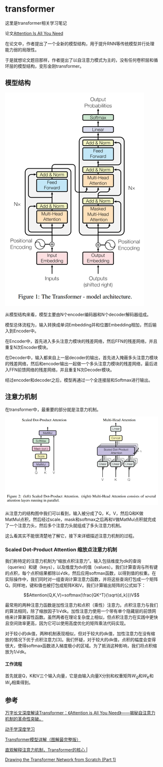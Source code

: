 # transformer

这里是transformer相关学习笔记

论文[Attention Is All You Need](https://arxiv.org/abs/1706.03762)

在论文中，作者提出了一个全新的模型结构，用于提升RNN等传统模型并行处理能力弱的局限性。

于是就想论文题目那样，作者提出了以自注意力模式为主的，没有任何卷积层和循环层的模型结构，变形金刚transformer。

## 模型结构

![ts1](./img/1.png)

从模型结构来看，模型主要由N个encoder编码器和N个decoder解码器组成。

模型总体流程为，输入转换成单词Embedding并和位置Embedding相加，然后输入到Encoder中。

在Encoder中，首先进入多头注意力模块的残差网络，然后FFN的残差网络，并且重复N次Encoder模块。

在Decoder中，输入都来自上一层decoder的输出，首先进入掩蔽多头注意力模块的残差网络，然后和encoder输出一起做一个多头注意力模块的残差网络，最后进入FFN前馈网络的残差网络，并且重复N次Decoder模块。

经过encoder和decoder之后，模型再通过一个全连接层和Softmax进行输出。

## 注意力机制

在transformer中，最重要的部分就是注意力机制。

![ts2](./img/2.png)

从注意力的结构图中我们可以看到，输入被分成了Q，K，V，然后Q和K做MatMul点积，然后经过scale，mask和softmax之后再和V做MatMul点积就完成了一个注意力头，然后多个注意力头就组成了多头注意力机制。

这么看其实不能很清楚地了解它，接下来详细描述注意力机制的过程。

### Scaled Dot-Product Attention 缩放点注意力机制

我们称特定的注意力机制为“缩放点积注意力”。输入包括维度为dk的查询（queries）和键（keys），以及维度为dv的值（values）。我们计算查询与所有键的点积，每个点积结果都除以√dk，然后应用softmax函数，以得到值的权重。在实际操作中，我们同时对一组查询计算注意力函数，并将这些查询打包成一个矩阵Q。同样地，键和值也被打包成矩阵K和V。我们计算输出矩阵的公式如下：

$$Attention(Q,K,V)=softmax(\frac{QK^T}{\sqrt{d_k}})V$$

最常用的两种注意力函数是加性注意力和点积（乘性）注意力。点积注意力与我们的算法相同，除了缩放因子1/√dk。加性注意力使用一个带有单个隐藏层的前馈网络来计算兼容性函数。虽然两者在理论复杂度上相似，但点积注意力在实践中更快且空间效率更高，因为它可以使用高度优化的矩阵乘法代码实现。

对于较小的dk值，两种机制表现相似，但对于较大的dk值，加性注意力在没有缩放的情况下优于点积注意力[3]。我们怀疑，对于较大的dk值，点积的幅度会变得很大，使得softmax函数进入梯度极小的区域。为了抵消这种影响，我们将点积缩放为1/√dk。

#### 工作流程

首先就是Q，K和V三个输入向量，它是由输入向量X分别和权重矩阵$W_Q$和$W_K$和$W_V$相乘得到。

## 参考

[万字长文深度解读Transformer：《Attention is All You Need》——揭秘自注意力机制的革命性突破。](https://news.cafa.edu.cn/MobileNews/independenWeixinContent?contentId=225329199)

[动手学深度学习](https://zh.d2l.ai/chapter_attention-mechanisms/transformer.html)

[Transformer模型详解（图解最完整版）](https://zhuanlan.zhihu.com/p/338817680)

[直观解释注意力机制，Transformer的核心 | ](https://www.bilibili.com/video/BV1TZ421j7Ke/)

[Drawing the Transformer Network from Scratch (Part 1)](https://towardsdatascience.com/drawing-the-transformer-network-from-scratch-part-1-9269ed9a2c5e)